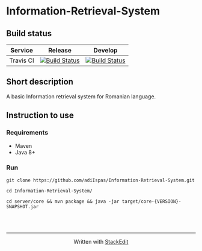 # Information-Retrieval-System

## Build status

| Service   | Release | Develop |
|:-----------:|:--------:|:---------:|
|Travis CI|[![Build Status](https://travis-ci.org/adiIspas/Information-Retrieval-System.svg?branch=production)](https://travis-ci.org/adiIspas/Information-Retrieval-System)|[![Build Status](https://travis-ci.org/adiIspas/Information-Retrieval-System.svg?branch=develop)](https://travis-ci.org/adiIspas/Information-Retrieval-System)|

## Short description
A basic Information retrieval system for Romanian language.


## Instruction to use
### Requirements
 - Maven
 - Java 8+

### Run
    git clone https://github.com/adiIspas/Information-Retrieval-System.git
    
    cd Information-Retrieval-System/
    
    cd server/core && mvn package && java -jar target/core-{VERSION}-SNAPSHOT.jar 
<br>
<br>

----------

<p align="center">
 Written with <a href="https://stackedit.io/" target = "blank">StackEdit</a>
</p>
